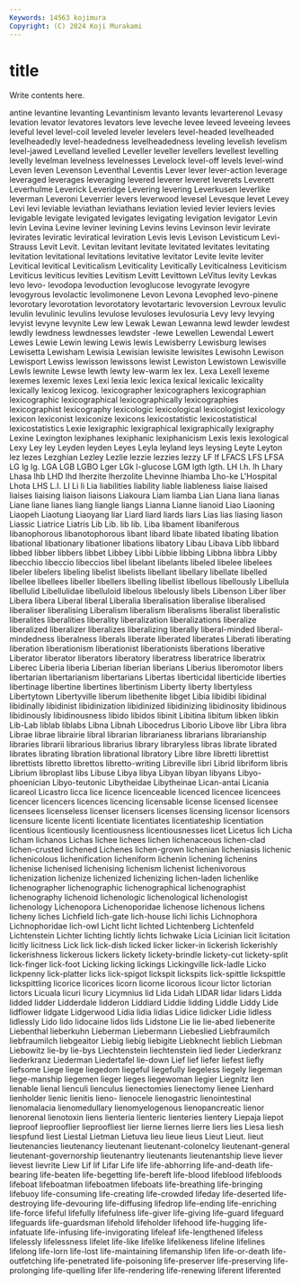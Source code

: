 ```yaml
---
Keywords: 14563 kojimura
Copyright: (C) 2024 Koji Murakami
---
```


# title

Write contents here.



antine levantine levanting Levantinism levanto levants levarterenol Levasy levation
levator levatores levators leve leveche levee leveed leveeing levees leveful
level level-coil leveled leveler levelers level-headed levelheaded levelheadedly level-headedness levelheadedness
leveling levelish levelism level-jawed Levelland levelled Leveller leveller levellers levellest
levelling levelly levelman levelness levelnesses Levelock level-off levels level-wind Leven
leven Levenson Leventhal Leventis Lever lever lever-action leverage leveraged leverages
leveraging levered leverer leveret leverets Leverett Leverhulme Leverick Leveridge Levering
levering Leverkusen leverlike leverman Leveroni Leverrier levers leverwood levesel Levesque
levet Levey Levi levi leviable leviathan leviathans leviation levied levier
leviers levies levigable levigate levigated levigates levigating levigation levigator Levin
levin Levina Levine leviner levining Levins levins Levinson levir levirate
levirates leviratic leviratical leviration Levis levis Levison Levisticum Levi-Strauss Levit
Levit. Levitan levitant levitate levitated levitates levitating levitation levitational levitations
levitative levitator Levite levite leviter Levitical levitical Leviticalism Leviticality Levitically
Leviticalness Leviticism Leviticus leviticus levities Levitism Levitt Levittown LeVitus levity
Levkas levo levo- levodopa levoduction levoglucose levogyrate levogyre levogyrous levolactic
levolimonene Levon Levona Levophed levo-pinene levorotary levorotation levorotatory levotartaric levoversion
Levroux levulic levulin levulinic levulins levulose levuloses levulosuria Levy levy
levying levyist levyne levynite Lew lew Lewak Lewan Lewanna lewd
lewder lewdest lewdly lewdness lewdnesses lewdster -lewe Lewellen Lewendal Lewert
Lewes Lewie Lewin lewing Lewis lewis Lewisberry Lewisburg lewises Lewisetta
Lewisham Lewisia Lewisian lewisite lewisites Lewisohn Lewison Lewisport Lewiss lewisson
lewissons lewist Lewiston Lewistown Lewisville Lewls lewnite Lewse lewth lewty
lew-warm lex lex. Lexa Lexell lexeme lexemes lexemic lexes Lexi
lexia lexic lexica lexical lexicalic lexicality lexically lexicog lexicog. lexicographer
lexicographers lexicographian lexicographic lexicographical lexicographically lexicographies lexicographist lexicography lexicologic lexicological
lexicologist lexicology lexicon lexiconist lexiconize lexicons lexicostatistic lexicostatistical lexicostatistics Lexie
lexigraphic lexigraphical lexigraphically lexigraphy Lexine Lexington lexiphanes lexiphanic lexiphanicism Lexis
lexis lexological Lexy Ley ley Leyden leyden Leyes Leyla leyland
leys leysing Leyte Leyton lez lezes Lezghian Lezley Lezlie lezzie
lezzies lezzy LF lf LFACS LFS LFSA LG lg lg.
LGA LGB LGBO Lger LGk l-glucose LGM lgth lgth. LH
l.h. lh Lhary Lhasa lhb LHD lhd lherzite lherzolite Lhevinne
lhiamba Lho-ke L'Hospital Lhota LHS L.I. LI Li li Lia
liabilities liability liable liableness liaise liaised liaises liaising liaison liaisons
Liakoura Liam liamba Lian Liana liana lianas Liane liane lianes
liang liangle liangs Lianna Lianne lianoid Liao Liaoning Liaopeh Liaotung
Liaoyang liar Liard liard liards liars Lias lias liasing liason
Liassic Liatrice Liatris Lib Lib. lib lib. Liba libament libaniferous
libanophorous libanotophorous libant libard libate libated libating libation libational libationary
libationer libations libatory Libau Libava Libb libbard libbed libber libbers
libbet Libbey Libbi Libbie libbing Libbna libbra Libby libecchio libeccio
libeccios libel libelant libelants libeled libelee libelees libeler libelers libeling
libelist libelists libellant libellary libellate libelled libellee libellees libeller libellers
libelling libellist libellous libellously Libellula libellulid Libellulidae libelluloid libelous libelously
libels Libenson Liber liber Libera libera Liberal liberal Liberalia liberalisation
liberalise liberalised liberaliser liberalising Liberalism liberalism liberalisms liberalist liberalistic liberalites
liberalities liberality liberalization liberalizations liberalize liberalized liberalizer liberalizes liberalizing liberally
liberal-minded liberal-mindedness liberalness liberals liberate liberated liberates Liberati liberating liberation
liberationism liberationist liberationists liberations liberative Liberator liberator liberators liberatory liberatress
liberatrice liberatrix Liberec Liberia liberia Liberian liberian liberians Liberius liberomotor
libers libertarian libertarianism libertarians Libertas liberticidal liberticide liberties libertinage libertine
libertines libertinism Liberty liberty libertyless Libertytown Libertyville liberum libethenite libget
Libia libidibi libidinal libidinally libidinist libidinization libidinized libidinizing libidinosity libidinous
libidinously libidinousness libido libidos libinit Libitina libitum libken libkin Lib-Lab
liblab liblabs Libna Libnah Libocedrus Liborio Libove libr Libra libra
Librae librae librairie libral librarian librarianess librarians librarianship libraries librarii
librarious librarius library libraryless libras librate librated librates librating libration
librational libratory Libre libre libretti librettist librettists libretto librettos libretto-writing
Libreville libri Librid libriform libris Librium libroplast libs Libuse Libya
libya Libyan libyan libyans Libyo-phoenician Libyo-teutonic Libytheidae Libytheinae Lican-antai Licania
licareol Licastro licca lice licence licenceable licenced licencee licencees licencer
licencers licences licencing licensable license licensed licensee licensees licenseless licenser
licensers licenses licensing licensor licensors licensure licente licenti licentiate licentiates
licentiateship licentiation licentious licentiously licentiousness licentiousnesses licet Licetus lich Licha
licham lichanos Lichas lichee lichees lichen lichenaceous lichen-clad lichen-crusted lichened
Lichenes lichen-grown lichenian licheniasis lichenic lichenicolous lichenification licheniform lichenin lichening
lichenins lichenise lichenised lichenising lichenism lichenist lichenivorous lichenization lichenize lichenized
lichenizing lichen-laden lichenlike lichenographer lichenographic lichenographical lichenographist lichenography lichenoid lichenologic
lichenological lichenologist lichenology Lichenopora Lichenoporidae lichenose lichenous lichens licheny liches
Lichfield lich-gate lich-house lichi lichis Lichnophora Lichnophoridae lich-owl Licht licht
lichted Lichtenberg Lichtenfeld Lichtenstein Lichter lichting lichtly lichts lichwake Licia
Licinian licit licitation licitly licitness Lick lick lick-dish licked licker
licker-in lickerish lickerishly lickerishness lickerous lickers lickety lickety-brindle lickety-cut lickety-split
lick-finger lick-foot Licking licking lickings Lickingville lick-ladle Licko lickpenny lick-platter
licks lick-spigot lickspit lickspits lick-spittle lickspittle lickspittling licorice licorices licorn
licorne licorous licour lictor lictorian lictors Licuala licuri licury Licymnius
lid Lida Lidah LIDAR lidar lidars Lidda lidded lidder Lidderdale
lidderon Liddiard Liddie lidding Liddle Liddy Lide lidflower lidgate Lidgerwood
Lidia lidia lidias Lidice lidicker Lidie lidless lidlessly Lido lido
lidocaine lidos lids Lidstone Lie lie lie-abed liebenerite Liebenthal lieberkuhn
Lieberman Liebermann Liebeslied Liebfraumilch liebfraumilch liebgeaitor Liebig liebig liebigite Liebknecht
lieblich Liebman Liebowitz lie-by lie-bys Liechtenstein liechtenstein lied lieder Liederkranz
liederkranz Liederman Liedertafel lie-down Lief lief liefer liefest liefly liefsome
Liege liege liegedom liegeful liegefully liegeless liegely liegeman liege-manship liegemen
lieger lieges liegewoman liegier Liegnitz lien lienable lienal lienculi lienculus
lienectomies lienectomy lienee Lienhard lienholder lienic lienitis lieno- lienocele lienogastric
lienointestinal lienomalacia lienomedullary lienomyelogenous lienopancreatic lienor lienorenal lienotoxin liens lienteria
lienteric lienteries lientery Liepaja liepot lieproof lieprooflier lieproofliest lier lierne
liernes lierre liers lies Liesa liesh liespfund liest Liestal Lietman
Lietuva lieu lieue lieus Lieut Lieut. lieut lieutenancies lieutenancy lieutenant
lieutenant-colonelcy lieutenant-general lieutenant-governorship lieutenantry lieutenants lieutenantship lieve liever lievest lievrite
Liew Lif lif Lifar Life life life-abhorring life-and-death life-bearing life-beaten
life-begetting life-bereft life-blood lifeblood lifebloods lifeboat lifeboatman lifeboatmen lifeboats life-breathing
life-bringing lifebuoy life-consuming life-creating life-crowded lifeday life-deserted life-destroying life-devouring life-diffusing
lifedrop life-ending life-enriching life-force lifeful lifefully lifefulness life-giver life-giving life-guard
lifeguard lifeguards life-guardsman lifehold lifeholder lifehood life-hugging life-infatuate life-infusing life-invigorating
lifeleaf life-lengthened lifeless lifelessly lifelessness lifelet life-like lifelike lifelikeness lifeline
lifelines lifelong life-lorn life-lost life-maintaining lifemanship lifen life-or-death life-outfetching life-penetrated
life-poisoning life-preserver life-preserving life-prolonging life-quelling lifer life-rendering life-renewing liferent liferented
